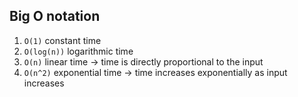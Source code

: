 ## Big O notation

1. `O(1)` constant time
2. `O(log(n))` logarithmic time
3. `O(n)` linear time -> time is directly proportional to the input
4. `O(n^2)` exponential time -> time increases exponentially as input increases
